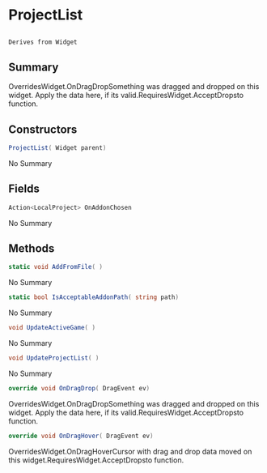 # ProjectList

## 
```c#
Derives from Widget
```

## Summary

OverridesWidget.OnDragDropSomething was dragged and dropped on this widget. Apply the data here, if its valid.RequiresWidget.AcceptDropsto function.
## Constructors

```c#
ProjectList( Widget parent) 
```
No Summary
## Fields

```c#
Action<LocalProject> OnAddonChosen
```
No Summary
## Methods

```c#
static void AddFromFile( ) 
```
No Summary
```c#
static bool IsAcceptableAddonPath( string path) 
```
No Summary
```c#
void UpdateActiveGame( ) 
```
No Summary
```c#
void UpdateProjectList( ) 
```
No Summary
```c#
override void OnDragDrop( DragEvent ev) 
```
OverridesWidget.OnDragDropSomething was dragged and dropped on this widget. Apply the data here, if its valid.RequiresWidget.AcceptDropsto function.
```c#
override void OnDragHover( DragEvent ev) 
```
OverridesWidget.OnDragHoverCursor with drag and drop data moved on this widget.RequiresWidget.AcceptDropsto function.
